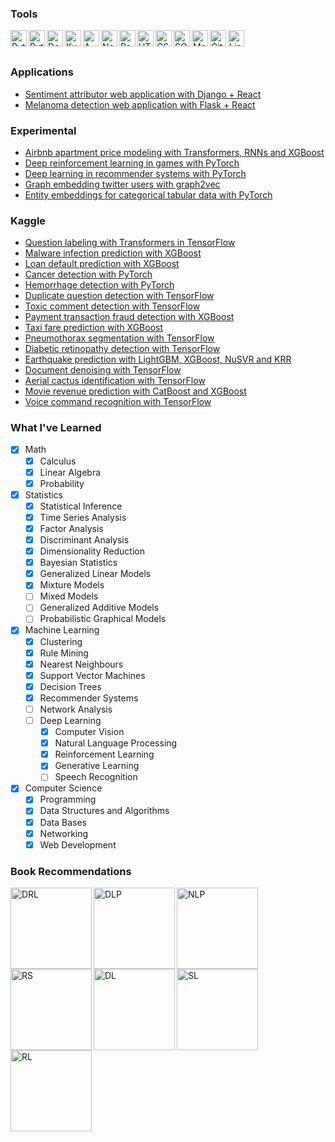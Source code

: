 ### Tools
<!--- alt icon source https://raw.githubusercontent.com/github/explore/80688e429a7d4ef2fca1e82350fe8e3517d3494d/topics/git/git.png) --->

<img align="left" alt="Python" width="26px" src="https://cdn.jsdelivr.net/npm/simple-icons@3.4.0/icons/python.svg" />
<img align="left" alt="Pytorch" width="26px" src="https://cdn.jsdelivr.net/npm/simple-icons@3.4.0/icons/pytorch.svg" />
<img align="left" alt="Docker" width="26px" src="https://cdn.jsdelivr.net/npm/simple-icons@3.4.0/icons/docker.svg" />
<img align="left" alt="Kubernetes" width="26px" src="https://cdn.jsdelivr.net/npm/simple-icons@3.4.0/icons/kubernetes.svg" />
<img align="left" alt="AWS" width="26px" src="https://cdn.jsdelivr.net/npm/simple-icons@3.4.0/icons/amazonaws.svg" />
<img align="left" alt="Node.js" width="26px" src="https://cdn.jsdelivr.net/npm/simple-icons@3.4.0/icons/node-dot-js.svg" />
<img align="left" alt="React" width="26px" src="https://cdn.jsdelivr.net/npm/simple-icons@3.4.0/icons/react.svg" />
<img align="left" alt="HTML5" width="26px" src="https://cdn.jsdelivr.net/npm/simple-icons@3.4.0/icons/html5.svg" />
<img align="left" alt="CSS3" width="26px" src="https://cdn.jsdelivr.net/npm/simple-icons@3.4.0/icons/css3.svg" />
<img align="left" alt="SQL" width="26px" src="https://image.flaticon.com/icons/svg/29/29594.svg" />
<img align="left" alt="MongoDB" width="26px" src="https://cdn.jsdelivr.net/npm/simple-icons@3.4.0/icons/mongodb.svg" />
<img align="left" alt="Git" width="26px" src="https://cdn.jsdelivr.net/npm/simple-icons@3.4.0/icons/git.svg" />
<img align="left" alt="Linux" width="26px" src="https://cdn.jsdelivr.net/npm/simple-icons@3.4.0/icons/linux.svg" />

<br />
<br />

### Applications
- [Sentiment attributor web application with Django + React](https://github.com/Anntey/sentiment-attributor-webapp)
- [Melanoma detection web application with Flask + React](https://github.com/Anntey/melanoma-detector-webapp)

### Experimental
- [Airbnb apartment price modeling with Transformers, RNNs and XGBoost](https://github.com/Anntey/school-thesis)
- [Deep reinforcement learning in games with PyTorch](https://github.com/Anntey/experiments-reinforcement-learning)
- [Deep learning in recommender systems with PyTorch](https://github.com/Anntey/experiments-recommender-systems)
- [Graph embedding twitter users with graph2vec](https://github.com/Anntey/experiments-graph-embeddings)
- [Entity embeddings for categorical tabular data with PyTorch](https://github.com/Anntey/experiments-entity-embeddings)

### Kaggle
- [Question labeling with Transformers in TensorFlow](https://github.com/Anntey/kaggle-question-labeling)
- [Malware infection prediction with XGBoost](https://github.com/Anntey/kaggle-malware-prediction)
- [Loan default prediction with XGBoost](https://github.com/Anntey/kaggle-default-prediction)
- [Cancer detection with PyTorch](https://github.com/Anntey/kaggle-cancer-detection)
- [Hemorrhage detection with PyTorch](https://github.com/Anntey/kaggle-hemorrhage-classification)
- [Duplicate question detection with TensorFlow](https://github.com/Anntey/kaggle-duplicate-identification)
- [Toxic comment detection with TensorFlow](https://github.com/Anntey/kaggle-comment-classification)
- [Payment transaction fraud detection with XGBoost](https://github.com/Anntey/kaggle-fraud-detection)
- [Taxi fare prediction with XGBoost](https://github.com/Anntey/kaggle-fare-prediction)
- [Pneumothorax segmentation with TensorFlow](https://github.com/Anntey/kaggle-pneumothorax-segmentation)
- [Diabetic retinopathy detection with TensorFlow](https://github.com/Anntey/kaggle-blindness-detection)
- [Earthquake prediction with LightGBM, XGBoost, NuSVR and KRR](https://github.com/Anntey/kaggle-earthquake-prediction)
- [Document denoising with TensorFlow](https://github.com/Anntey/kaggle-document-denoising)
- [Aerial cactus identification with TensorFlow](https://github.com/Anntey/kaggle-cactus-identification)
- [Movie revenue prediction with CatBoost and XGBoost](https://github.com/Anntey/kaggle-revenue-prediction)
- [Voice command recognition with TensorFlow](https://github.com/Anntey/kaggle-speech-recognition)

### What I've Learned
- [x] Math
    - [x] Calculus
    - [x] Linear Algebra
    - [x] Probability
- [x] Statistics
    - [x] Statistical Inference
    - [x] Time Series Analysis
    - [x] Factor Analysis
    - [x] Discriminant Analysis
    - [x] Dimensionality Reduction
    - [x] Bayesian Statistics
    - [x] Generalized Linear Models
    - [x] Mixture Models
    - [ ] Mixed Models
    - [ ] Generalized Additive Models
    - [ ] Probabilistic Graphical Models
- [x] Machine Learning
    - [x] Clustering
    - [x] Rule Mining
    - [x] Nearest Neighbours
    - [x] Support Vector Machines
    - [x] Decision Trees
    - [x] Recommender Systems
    - [ ] Network Analysis
    - [ ] Deep Learning
        - [x] Computer Vision
        - [x] Natural Language Processing
        - [x] Reinforcement Learning
        - [x] Generative Learning
        - [ ] Speech Recognition
- [x] Computer Science
    - [x] Programming
    - [x] Data Structures and Algorithms
    - [x] Data Bases
    - [x] Networking
    - [x] Web Development
    
### Book Recommendations
<a href="https://www.amazon.com/Deep-Reinforcement-Learning-Action-Alexander/dp/1617295434/ref=sr_1_1?dchild=1&keywords=deep+reinforcement+learning+in+action&qid=1598286033&sr=8-1
"><img align="left" alt="DRL" height="130px" src="https://images.manning.com/book/1/b0603d7-c774-4e5f-9b9c-122ef05ade14/Zai-DRL-HI.png" /></a>
<a href="https://www.amazon.com/Deep-Learning-Python-Francois-Chollet/dp/1617294438/ref=sr_1_2?dchild=1&keywords=deep+learning+with+python&qid=1598286173&sr=8-2
"><img align="left" alt="DLP" height="130px" src="https://images.manning.com/book/7/65fca1c-6826-472d-bbea-c1d4a7b3c570/Chollet-DLP-HI.png" /></a>
<a href="https://www.amazon.com/Deep-Learning-NLP-Speech-Recognition/dp/3030145980/ref=sr_1_1?crid=2ZKU2YHEUS49O&dchild=1&keywords=deep+learning+for+nlp+and+speech+recognition&qid=1598286217&sprefix=deep+learning+for+nlp+and%2Caps%2C273&sr=8-1
"><img align="left" alt="NLP" height="130px" src="https://images-na.ssl-images-amazon.com/images/I/51Mf6S6C4tL.jpg" /></a>
<a href="https://www.amazon.com/Recommender-Systems-Textbook-Charu-Aggarwal/dp/3319296574/ref=sr_1_1?crid=3UZE76QO7OCSD&dchild=1&keywords=recommender+systems+aggarwal&qid=1598286272&sprefix=aggarwal+recomme%2Caps%2C259&sr=8-1"><img align="left" alt="RS" height="130px" src="https://img1.od-cdn.com/ImageType-100/7614-1/%7B8A97FEEB-0425-492D-805E-80DBFF3D5B75%7DImg100.jpg" /></a>
<a href="https://www.amazon.com/dp/3319944622/ref=sr_1_1?dchild=1&keywords=aggarwal+deep+learning+textbook&qid=1598339054&sr=8-1"><img align="left" alt="DL" height="130px" src="https://images-na.ssl-images-amazon.com/images/I/71mMV0Y2kUL.jpg" /></a>
<a href="https://www.amazon.com/Elements-Statistical-Learning-Prediction-Statistics/dp/0387848576/ref=sr_1_1?crid=303WWTDN3NLXF&dchild=1&keywords=elements+of+statistical+learning&qid=1598286105&sprefix=elements+of+sta%2Caps%2C334&sr=8-1
"><img align="left" alt="SL" height="130px" src="https://pbs.twimg.com/media/EX8gmK1WkAMH9n3.jpg" /></a>
<a href="https://www.amazon.com/Reinforcement-Learning-Introduction-Adaptive-Computation/dp/0262039249/ref=sr_1_1?dchild=1&keywords=reinforcement+learning&qid=1598285936&sr=8-1
"><img align="left" alt="RL" height="130px" src="https://mitpress.mit.edu/sites/default/files/styles/large_book_cover/http/mitp-content-server.mit.edu%3A18180/books/covers/cover/%3Fcollid%3Dbooks_covers_0%26isbn%3D9780262039246%26type%3D.jpg?itok=JyyOZwhR" /></a>
